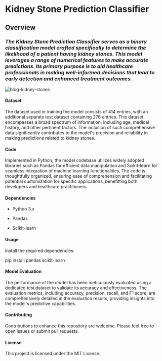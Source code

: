 # Kidney Stone Prediction Classifier

## Overview

### *The Kidney Stone Prediction Classifier serves as a binary classification model crafted specifically to determine the likelihood of a patient having kidney stones. This model leverages a range of numerical features to make accurate predictions. Its primary purpose is to aid healthcare professionals in making well-informed decisions that lead to early detection and enhanced treatment outcomes.*

![blog-kidney-stones](https://github.com/RayanZed/Prediction-of-Kidney-Stones-Using-Sci-Kit-Learn-Library/assets/164723270/bf36cd22-732b-4205-8ee9-b5f4802d294e)


#### Dataset

The dataset used in training the model consists of 414 entries, with an additional separate test dataset containing 276 entries. This dataset encompasses a broad spectrum of information, including age, medical history, and other pertinent factors. The inclusion of such comprehensive data significantly contributes to the model's precision and reliability in making predictions related to kidney stones.

#### Code

Implemented in Python, the model codebase utilizes widely adopted libraries such as Pandas for efficient data manipulation and Scikit-learn for seamless integration of machine learning functionalities. The code is thoughtfully organized, ensuring ease of comprehension and facilitating potential customization for specific applications, benefitting both developers and healthcare practitioners.

#### Dependencies

* Python 3.x
  
* Pandas
  
* Scikit-learn
  
#### Usage

install the required dependencies:

pip install pandas scikit-learn


#### Model Evaluation

The performance of the model has been meticulously evaluated using a dedicated test dataset to validate its accuracy and effectiveness. The evaluation metrics, including accuracy, precision, recall, and F1 score, are comprehensively detailed in the evaluation results, providing insights into the model's predictive capabilities.

#### Contributing

Contributions to enhance this repository are welcome. Please feel free to open issues or submit pull requests.

#### License

This project is licensed under the MIT License.
